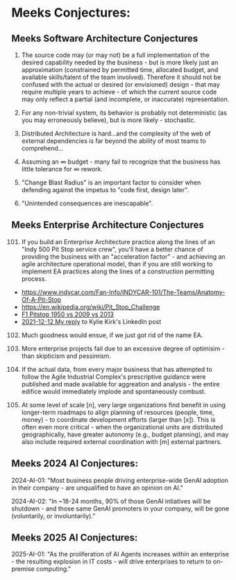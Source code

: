 
# Meeks Conjectures:


## Meeks Software Architecture Conjectures

1. The source code may (or may not) be a full implementation of the desired capability needed by the business - but is more likely just an approximation (constrained by permitted time, allocated budget, and available skills/talent of the team involved). Therefore it should not be confused with the actual or desired (or envisioned) design - that may require multiple years to achieve - of which the current source code may only reflect a partial (and incomplete, or inaccurate) representation.

2. For any non-trivial system, its behavior is probably not deterministic (as you may erroneously believe), but is more likely - stochastic.

3. Distributed Architecture is hard...and the complexity of the web of external dependencies is far beyond the ability of most teams to comprehend...

4. Assuming an ∞ budget - many fail to recognize that the business has little tolerance for ∞ rework.

5. "Change Blast Radius" is an important factor to consider when defending against the impetus to "code first, design later".

6. "Unintended consequences are inescapable".


## Meeks Enterprise Architecture Conjectures

101. If you build an Enterprise Architecture  practice along the lines of an "Indy 500 Pit Stop service crew", you'll  have a better chance of providing the business with an "acceleration factor" - and achieving an agile architecture operational model, than if you are still working to implement EA practices along the lines of a construction permitting process.
  + https://www.indycar.com/Fan-Info/INDYCAR-101/The-Teams/Anatomy-Of-A-Pit-Stop
  + https://en.wikipedia.org/wiki/Pit_Stop_Challenge
  + [F1 Pitstop 1950 vs 2009 vs 2013](https://www.youtube.com/watch?v=12lThqXA-Dg)
  + [2021-12-12 My reply](https://www.linkedin.com/feed/update/urn:li:activity:6875793881510813697?commentUrn=urn%3Ali%3Acomment%3A%28activity%3A6875793881510813697%2C6875849433637097472%29) to Kylie Kirk's LinkedIn post


102. Much goodness would ensue, if we just got rid of the name EA. 


103. More enterprise projects fail due to an excessive degree of optimisim - than skipticism and pessimism.


104. If the actual data, from every major business that has attempted to follow the Agile Industrial Complex's prescriptive guidance were published and made available for aggreation and analysis - the entire edifice would immediately implode and spontaneously combust.


105. At some level of scale [n], very large organizations find benefit in using longer-term roadmaps to align planning of resources (people, time, money) - to coordinate development efforts (larger than [x]). This is often even more critical - when the organizational units are distributed geographically, have greater autonomy (e.g., budget planning), and may also include required external coordination with [m] external partners.


## Meeks 2024 AI Conjectures:

2024-AI-01: "Most business people driving enterprise-wide GenAI adoption in their company - are unqualified to have an opinion on AI."


2024-AI-02: "In ~18-24 months, 90% of those GenAI intiatives will be shutdown - and those same GenAI promoters in your company, will be gone (voluntarily, or involuntarily)."


## Meeks 2025 AI Conjectures:

2025-AI-01: "As the proliferation of AI Agents increases within an enterprise - the resulting explosion in IT costs - will drive enterprises to return to on-premise computing."
